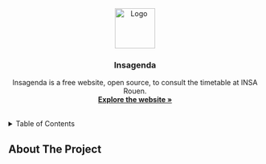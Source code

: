 <div align="center">
  <a href="https://insagenda.fr/index.html">
    <img src="https://insagenda.fr/assets/elements/webLogo.svg" alt="Logo" width="80" height="80">
  </a>

  <h3 align="center">Insagenda</h3>

  <p align="center">
    Insagenda is a free website, open source, to consult the timetable at INSA Rouen.
    <br />
    <a href="https://insagenda.fr/index.html"><strong>Explore the website »</strong></a>
    <br />
    <br />
   </p>
</div>

<!-- TABLE OF CONTENTS -->
<details>
  <summary>Table of Contents</summary>
  <ol>
    <li>
      <a href="#about-the-project">About The Project</a>
    </li>
    <li>
      <a href="#creation">Creation</a>
    </li>
    <li>
      <a href="#authors">Authors</a>
    </li>
    <li>
      <a href="#structure">Structure</a>
    </li>
    <li>
      <a href="#License">License</a>
    </li>
  </ol>
</details>

## About The Project 


